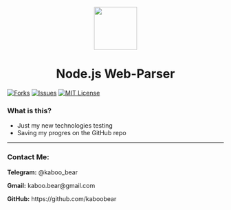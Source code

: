 <p align="center">
    <img src="https://img.icons8.com/bubbles/100/000000/rocket.png" width="100" height="100">
</p>

<h1 align="center">Node.js Web-Parser</h1>

[![Forks][forks-shield]][forks-url]
[![Issues][issues-shield]][issues-url]
[![MIT License][license-shield]][license-url]

### What is this?
+ Just my new technologies testing
+ Saving my progres on the GitHub repo

<hr>


<h3>Contact Me:</h3>

<div>
    <p><b>Telegram:</b> @kaboo_bear </p>
</div>

<div>
    <p><b>Gmail:</b> kaboo.bear@gmail.com </p>
</div>

<div>
    <p><b>GitHub:</b> https://github.com/kaboobear</p>
</div>












[forks-shield]: https://img.shields.io/github/forks/kaboobear/Node.js-Parser?style=flat-square
[forks-url]: https://github.com/kaboobear/Node.js-Parser/network/members
[issues-shield]: https://img.shields.io/github/issues/kaboobear/Node.js-Parser.svg?style=flat-square
[issues-url]: https://github.com/kaboobear/Node.js-Parser/issues
[license-shield]: https://img.shields.io/github/license/kaboobear/Node.js-Parser.svg?style=flat-square
[license-url]: https://github.com/kaboobear/Node.js-Parser/blob/master/LICENSE.txt
